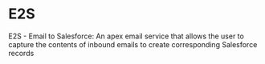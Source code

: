 E2S
===

E2S - Email to Salesforce: An apex email service that allows the user to capture the contents of inbound emails to create corresponding Salesforce records

